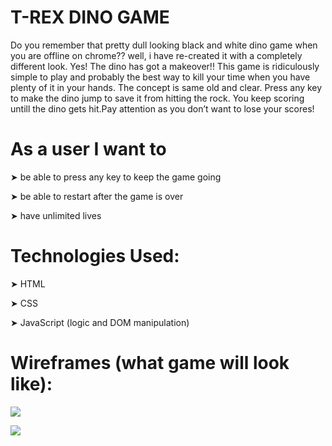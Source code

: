 # T-REX DINO GAME #


Do you remember that pretty dull looking black and white dino game when you are offline on chrome??
well, i have re-created it with a completely different look. Yes! The dino has got a makeover!!
This game is ridiculously simple to play and probably the best way to kill your time when you have plenty of it in your hands. The concept is same old and clear. Press any key to make the dino jump to save it from hitting the rock. You keep scoring untill the dino gets hit.Pay attention as you don’t want to lose your scores! 



# As a user I want to #

➤ be able to press any key to keep the game going
 
➤ be able to restart after the game is over

➤ have unlimited lives






# Technologies Used: #

➤  HTML

➤ CSS

➤ JavaScript (logic and DOM manipulation)



# Wireframes (what game will look like): #


![](https://file%2B.vscode-resource.vscode-cdn.net/Users/poojadave/Pictures/Photos%20Library.photoslibrary/originals/9/93B66DDB-92EF-40DD-B832-4C34BF099F20.png?version%3D1653595253674)



![](https://file%2B.vscode-resource.vscode-cdn.net/Users/poojadave/Pictures/Photos%20Library.photoslibrary/resources/renders/1/1A9500F2-E707-4EB4-A894-9479A0C30A5D_1_201_a.jpeg?version%3D1653596048012)